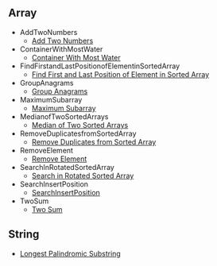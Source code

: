 
## Array
  * AddTwoNumbers
    * [Add Two Numbers](https://github.com/hoangtien2k3qx1/LeetCode-Solutions/blob/main/Array/AddTwoNumbers/Add_Two_Numbers.java)
  * ContainerWithMostWater
    * [Container With Most Water](https://github.com/hoangtien2k3qx1/LeetCode-Solutions/blob/main/Array/ContainerWithMostWater/Container_With_Most_Water.java)
  * FindFirstandLastPositionofElementinSortedArray
    * [Find First and Last Position of Element in Sorted Array](https://github.com/hoangtien2k3qx1/LeetCode-Solutions/blob/main/Array/FindFirstandLastPositionofElementinSortedArray/Find_First_and_Last_Position_of_Element_in_Sorted_Array.java)
  * GroupAnagrams
    * [Group Anagrams](https://github.com/hoangtien2k3qx1/LeetCode-Solutions/blob/main/Array/GroupAnagrams/Group_Anagrams.java)
  * MaximumSubarray
    * [Maximum Subarray](https://github.com/hoangtien2k3qx1/LeetCode-Solutions/blob/main/Array/MaximumSubarray/Maximum_Subarray.java)
  * MedianofTwoSortedArrays
    * [Median of Two Sorted Arrays](https://github.com/hoangtien2k3qx1/LeetCode-Solutions/blob/main/Array/MedianofTwoSortedArrays/Median_of_Two_Sorted_Arrays.java)
  * RemoveDuplicatesfromSortedArray
    * [Remove Duplicates from Sorted Array](https://github.com/hoangtien2k3qx1/LeetCode-Solutions/blob/main/Array/RemoveDuplicatesfromSortedArray/Remove_Duplicates_from_Sorted_Array.java)
  * RemoveElement
    * [Remove Element](https://github.com/hoangtien2k3qx1/LeetCode-Solutions/blob/main/Array/RemoveElement/Remove_Element.java)
  * SearchInRotatedSortedArray
    * [Search in Rotated Sorted Array](https://github.com/hoangtien2k3qx1/LeetCode-Solutions/blob/main/Array/SearchInRotatedSortedArray/Search_in_Rotated_Sorted_Array.java)
  * SearchInsertPosition
    * [SearchInsertPosition](https://github.com/hoangtien2k3qx1/LeetCode-Solutions/blob/main/Array/SearchInsertPosition/SearchInsertPosition.java)
  * TwoSum
    * [Two Sum](https://github.com/hoangtien2k3qx1/LeetCode-Solutions/blob/main/Array/TwoSum/Two_Sum.java)

## String
  * [Longest Palindromic Substring](https://github.com/hoangtien2k3qx1/LeetCode-Solutions/blob/main/String/Longest_Palindromic_Substring.java)
